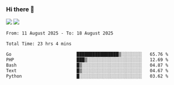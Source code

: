 ### Hi there 👋️

![](https://komarev.com/ghpvc/?username=Loner1024)
![](https://hit.yhype.me/github/profile?account_id=20189164)

<!--START_SECTION:waka-->

```txt
From: 11 August 2025 - To: 18 August 2025

Total Time: 23 hrs 4 mins

Go                         ████████████████▒░░░░░░░░   65.76 %
PHP                        ███▒░░░░░░░░░░░░░░░░░░░░░   12.69 %
Bash                       █▒░░░░░░░░░░░░░░░░░░░░░░░   04.87 %
Text                       █▒░░░░░░░░░░░░░░░░░░░░░░░   04.67 %
Python                     █░░░░░░░░░░░░░░░░░░░░░░░░   03.62 %
```

<!--END_SECTION:waka-->



